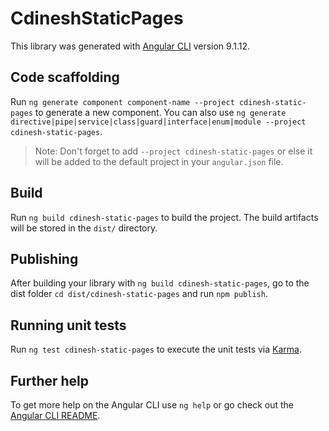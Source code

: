 # CdineshStaticPages

This library was generated with [Angular CLI](https://github.com/angular/angular-cli) version 9.1.12.

## Code scaffolding

Run `ng generate component component-name --project cdinesh-static-pages` to generate a new component. You can also use `ng generate directive|pipe|service|class|guard|interface|enum|module --project cdinesh-static-pages`.
> Note: Don't forget to add `--project cdinesh-static-pages` or else it will be added to the default project in your `angular.json` file. 

## Build

Run `ng build cdinesh-static-pages` to build the project. The build artifacts will be stored in the `dist/` directory.

## Publishing

After building your library with `ng build cdinesh-static-pages`, go to the dist folder `cd dist/cdinesh-static-pages` and run `npm publish`.

## Running unit tests

Run `ng test cdinesh-static-pages` to execute the unit tests via [Karma](https://karma-runner.github.io).

## Further help

To get more help on the Angular CLI use `ng help` or go check out the [Angular CLI README](https://github.com/angular/angular-cli/blob/master/README.md).
